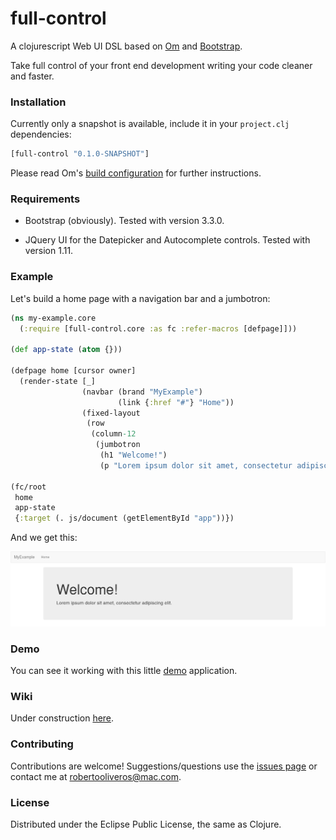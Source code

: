 full-control
============

A clojurescript Web UI DSL based on [Om](https://github.com/omcljs/om) and [Bootstrap](https://github.com/twbs/bootstrap).

Take full control of your front end development writing your code cleaner and faster.

### Installation

Currently only a snapshot is available, include it in your `project.clj` dependencies:

```clojure
[full-control "0.1.0-SNAPSHOT"]

```
Please read Om's [build configuration](https://github.com/omcljs/om#build-configuration) for further instructions.

### Requirements

* Bootstrap (obviously). Tested with version 3.3.0.

* JQuery UI for the Datepicker and Autocomplete controls. Tested with version 1.11.

### Example

Let's build a home page with a navigation bar and a jumbotron:

```clojure
(ns my-example.core
  (:require [full-control.core :as fc :refer-macros [defpage]]))

(def app-state (atom {}))

(defpage home [cursor owner]
  (render-state [_]
                (navbar (brand "MyExample")
                        (link {:href "#"} "Home"))
                (fixed-layout
                 (row
                  (column-12
                   (jumbotron
                    (h1 "Welcome!")
                    (p "Lorem ipsum dolor sit amet, consectetur adipiscing elit.")))))))

(fc/root
 home
 app-state
 {:target (. js/document (getElementById "app"))})
```

And we get this:

![](https://github.com/roboli/full-control/blob/master/examples/my-example/images/jumbotron.png)

### Demo

You can see it working with this little [demo](http://www.roboli.space/full-control) application.

### Wiki

Under construction [here](https://github.com/roboli/full-control/wiki).

### Contributing

Contributions are welcome! Suggestions/questions use the [issues page](https://github.com/roboli/full-control/issues) or contact me at robertooliveros@mac.com.

### License

Distributed under the Eclipse Public License, the same as Clojure.
